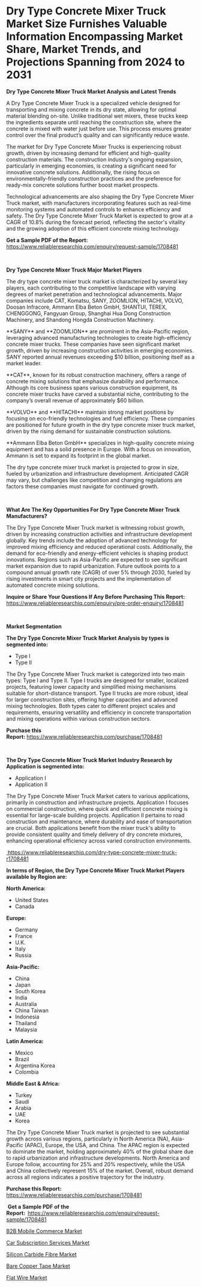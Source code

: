 <p><h1>Dry Type Concrete Mixer Truck Market Size Furnishes Valuable Information Encompassing Market Share, Market Trends, and Projections Spanning from 2024 to 2031</h1></p><p><strong>Dry Type Concrete Mixer Truck Market Analysis and Latest Trends</strong></p>
<p><p>A Dry Type Concrete Mixer Truck is a specialized vehicle designed for transporting and mixing concrete in its dry state, allowing for optimal material blending on-site. Unlike traditional wet mixers, these trucks keep the ingredients separate until reaching the construction site, where the concrete is mixed with water just before use. This process ensures greater control over the final product’s quality and can significantly reduce waste.</p><p>The market for Dry Type Concrete Mixer Trucks is experiencing robust growth, driven by increasing demand for efficient and high-quality construction materials. The construction industry's ongoing expansion, particularly in emerging economies, is creating a significant need for innovative concrete solutions. Additionally, the rising focus on environmentally-friendly construction practices and the preference for ready-mix concrete solutions further boost market prospects.</p><p>Technological advancements are also shaping the Dry Type Concrete Mixer Truck market, with manufacturers incorporating features such as real-time monitoring systems and automated controls to enhance efficiency and safety. The Dry Type Concrete Mixer Truck Market is expected to grow at a CAGR of 10.8% during the forecast period, reflecting the sector's vitality and the growing adoption of this efficient concrete mixing technology.</p></p>
<p><strong>Get a Sample PDF of the Report:&nbsp;</strong> <a href="https://www.reliableresearchiq.com/enquiry/request-sample/1708481?utm_campaign=1087&utm_medium=2&utm_source=Github&utm_content=ia&utm_term=19112024&utm_id=dry-type-concrete-mixer-truck">https://www.reliableresearchiq.com/enquiry/request-sample/1708481</a></p>
<p>&nbsp;</p>
<p><strong>Dry Type Concrete Mixer Truck Major Market Players</strong></p>
<p><p>The dry type concrete mixer truck market is characterized by several key players, each contributing to the competitive landscape with varying degrees of market penetration and technological advancements. Major companies include CAT, Komatsu, SANY, ZOOMLION, HITACHI, VOLVO, Doosan Infracore, Ammann Elba Beton GmbH, SHANTUI, TEREX, CHENGGONG, Fangyuan Group, Shanghai Hua Dong Construction Machinery, and Shandong Hongda Construction Machinery.</p><p>**SANY** and **ZOOMLION** are prominent in the Asia-Pacific region, leveraging advanced manufacturing technologies to create high-efficiency concrete mixer trucks. These companies have seen significant market growth, driven by increasing construction activities in emerging economies. SANY reported annual revenues exceeding $10 billion, positioning itself as a market leader.</p><p>**CAT**, known for its robust construction machinery, offers a range of concrete mixing solutions that emphasize durability and performance. Although its core business spans various construction equipment, its concrete mixer trucks have carved a substantial niche, contributing to the company’s overall revenue of approximately $60 billion.</p><p>**VOLVO** and **HITACHI** maintain strong market positions by focusing on eco-friendly technologies and fuel efficiency. These companies are positioned for future growth in the dry type concrete mixer truck market, driven by the rising demand for sustainable construction solutions.</p><p>**Ammann Elba Beton GmbH** specializes in high-quality concrete mixing equipment and has a solid presence in Europe. With a focus on innovation, Ammann is set to expand its footprint in the global market.</p><p>The dry type concrete mixer truck market is projected to grow in size, fueled by urbanization and infrastructure development. Anticipated CAGR may vary, but challenges like competition and changing regulations are factors these companies must navigate for continued growth.</p></p>
<p>&nbsp;</p>
<p><strong>What Are The Key Opportunities For Dry Type Concrete Mixer Truck Manufacturers?</strong></p>
<p><p>The Dry Type Concrete Mixer Truck market is witnessing robust growth, driven by increasing construction activities and infrastructure development globally. Key trends include the adoption of advanced technology for improved mixing efficiency and reduced operational costs. Additionally, the demand for eco-friendly and energy-efficient vehicles is shaping product innovations. Regions such as Asia-Pacific are expected to see significant market expansion due to rapid urbanization. Future outlook points to a compound annual growth rate (CAGR) of over 5% through 2030, fueled by rising investments in smart city projects and the implementation of automated concrete mixing solutions.</p></p>
<p><strong>Inquire or Share Your Questions If Any Before Purchasing This Report:</strong> <a href="https://www.reliableresearchiq.com/enquiry/pre-order-enquiry/1708481?utm_campaign=1087&utm_medium=2&utm_source=Github&utm_content=ia&utm_term=19112024&utm_id=dry-type-concrete-mixer-truck">https://www.reliableresearchiq.com/enquiry/pre-order-enquiry/1708481</a></p>
<p>&nbsp;</p>
<p><strong>Market Segmentation</strong></p>
<p><strong>The Dry Type Concrete Mixer Truck Market Analysis by types is segmented into:</strong></p>
<p><ul><li>Type I</li><li>Type II</li></ul></p>
<p><p>The Dry Type Concrete Mixer Truck market is categorized into two main types: Type I and Type II. Type I trucks are designed for smaller, localized projects, featuring lower capacity and simplified mixing mechanisms suitable for short-distance transport. Type II trucks are more robust, ideal for larger construction sites, offering higher capacities and advanced mixing technologies. Both types cater to different project scales and requirements, ensuring versatility and efficiency in concrete transportation and mixing operations within various construction sectors.</p></p>
<p><strong>Purchase this Report:&nbsp;</strong><a href="https://www.reliableresearchiq.com/purchase/1708481?utm_campaign=1087&utm_medium=2&utm_source=Github&utm_content=ia&utm_term=19112024&utm_id=dry-type-concrete-mixer-truck">https://www.reliableresearchiq.com/purchase/1708481</a></p>
<p>&nbsp;</p>
<p><strong>The Dry Type Concrete Mixer Truck Market Industry Research by Application is segmented into:</strong></p>
<p><ul><li>Application I</li><li>Application II</li></ul></p>
<p><p>The Dry Type Concrete Mixer Truck Market caters to various applications, primarily in construction and infrastructure projects. Application I focuses on commercial construction, where quick and efficient concrete mixing is essential for large-scale building projects. Application II pertains to road construction and maintenance, where durability and ease of transportation are crucial. Both applications benefit from the mixer truck's ability to provide consistent quality and timely delivery of dry concrete mixtures, enhancing operational efficiency across varied construction environments.</p></p>
<p><a href="https://www.reliableresearchiq.com/dry-type-concrete-mixer-truck-r1708481?utm_campaign=1087&utm_medium=2&utm_source=Github&utm_content=ia&utm_term=19112024&utm_id=dry-type-concrete-mixer-truck">&nbsp;https://www.reliableresearchiq.com/dry-type-concrete-mixer-truck-r1708481</a></p>
<p><strong>In terms of Region, the Dry Type Concrete Mixer Truck Market Players available by Region are:</strong></p>
<p>
    <p> <strong> North America: </strong>
        <ul>
            <li>United States</li>
            <li>Canada</li>
        </ul>
        </p> 
    <p> <strong> Europe: </strong>
        <ul>
            <li>Germany</li>
            <li>France</li>
            <li>U.K.</li>
            <li>Italy</li>
            <li>Russia</li>
        </ul>
        </p> 
    <p> <strong> Asia-Pacific: </strong>
        <ul>
            <li>China</li>
            <li>Japan</li>
            <li>South Korea</li>
            <li>India</li>
            <li>Australia</li>
            <li>China Taiwan</li>
            <li>Indonesia</li>
            <li>Thailand</li>
            <li>Malaysia</li>
        </ul>
        </p> 
    <p> <strong> Latin America: </strong>
        <ul>
            <li>Mexico</li>
            <li>Brazil</li>
            <li>Argentina Korea</li>
            <li>Colombia</li>
        </ul>
        </p> 
    <p> <strong> Middle East & Africa: </strong>
        <ul>
            <li>Turkey</li>
            <li>Saudi</li>
            <li>Arabia</li>
            <li>UAE</li>
            <li>Korea</li>
        </ul>
    </p>
    </p>
<p><p>The Dry Type Concrete Mixer Truck market is projected to see substantial growth across various regions, particularly in North America (NA), Asia-Pacific (APAC), Europe, the USA, and China. The APAC region is expected to dominate the market, holding approximately 40% of the global share due to rapid urbanization and infrastructure developments. North America and Europe follow, accounting for 25% and 20% respectively, while the USA and China collectively represent 15% of the market. Overall, robust demand across all regions indicates a positive trajectory for the industry.</p></p>
<p><strong>Purchase this Report: </strong><a href="https://www.reliableresearchiq.com/purchase/1708481?utm_campaign=1087&utm_medium=2&utm_source=Github&utm_content=ia&utm_term=19112024&utm_id=dry-type-concrete-mixer-truck">https://www.reliableresearchiq.com/purchase/1708481</a></p>
<p>&nbsp;<strong>Get a Sample PDF of the Report:&nbsp;&nbsp;</strong><a href="https://www.reliableresearchiq.com/enquiry/request-sample/1708481?utm_campaign=1087&utm_medium=2&utm_source=Github&utm_content=ia&utm_term=19112024&utm_id=dry-type-concrete-mixer-truck">https://www.reliableresearchiq.com/enquiry/request-sample/1708481</a></p>
<p><strong></strong></p>
<p><p><a href="https://issuu.com/reportprime-2/docs/b2b-mobile-commerce-market-size-203_d8671cf9b136aa?utm_campaign=1087&utm_medium=2&utm_source=Github&utm_content=ia&utm_term=19112024&utm_id=dry-type-concrete-mixer-truck">B2B Mobile Commerce Market</a></p><p><a href="https://issuu.com/reportprime-2/docs/car-subscription-services-market-si_c3599f3938d756?utm_campaign=1087&utm_medium=2&utm_source=Github&utm_content=ia&utm_term=19112024&utm_id=dry-type-concrete-mixer-truck">Car Subscription Services Market</a></p><p><a href="https://www.linkedin.com/pulse/strategic-insights-global-silicon-carbide-fibre-market-mqgse?utm_campaign=1087&utm_medium=2&utm_source=Github&utm_content=ia&utm_term=19112024&utm_id=dry-type-concrete-mixer-truck">Silicon Carbide Fibre Market</a></p><p><a href="https://www.linkedin.com/pulse/market-dynamics-future-trends-global-bare-copper-tape-sector-hxfae?utm_campaign=1087&utm_medium=2&utm_source=Github&utm_content=ia&utm_term=19112024&utm_id=dry-type-concrete-mixer-truck">Bare Copper Tape Market</a></p><p><a href="https://www.linkedin.com/pulse/global-flat-wire-market-product-types-applications-regional-44ode?utm_campaign=1087&utm_medium=2&utm_source=Github&utm_content=ia&utm_term=19112024&utm_id=dry-type-concrete-mixer-truck">Flat Wire Market</a></p></p>